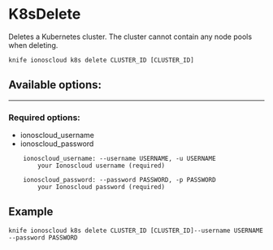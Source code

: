 # K8sDelete

Deletes a Kubernetes cluster. The cluster cannot contain any node pools when deleting.

    knife ionoscloud k8s delete CLUSTER_ID [CLUSTER_ID]


## Available options:
---

### Required options:
* ionoscloud_username
* ionoscloud_password

```
    ionoscloud_username: --username USERNAME, -u USERNAME
        your Ionoscloud username (required)

    ionoscloud_password: --password PASSWORD, -p PASSWORD
        your Ionoscloud password (required)

```
## Example

```text
knife ionoscloud k8s delete CLUSTER_ID [CLUSTER_ID]--username USERNAME --password PASSWORD
```

